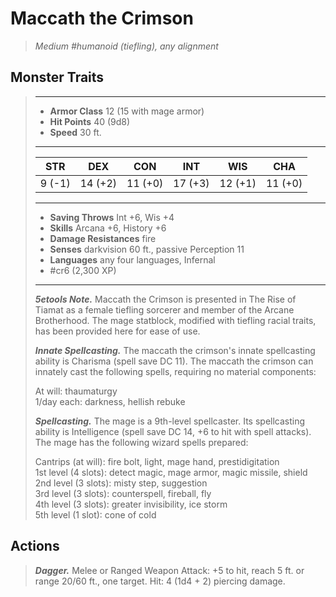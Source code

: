 # Maccath the Crimson
>*Medium #humanoid (tiefling), any alignment*
## Monster Traits
>___
>- **Armor Class** 12 (15 with mage armor)
>- **Hit Points** 40 (9d8)
>- **Speed** 30 ft.
>___
>|STR|DEX|CON|INT|WIS|CHA|
>|:---:|:---:|:---:|:---:|:---:|:---:|
>|9 (-1)|14 (+2)|11 (+0)|17 (+3)|12 (+1)|11 (+0)|
>___
>- **Saving Throws** Int +6, Wis +4
>- **Skills** Arcana +6, History +6
>- **Damage Resistances** fire
>- **Senses** darkvision 60 ft., passive Perception 11
>- **Languages** any four languages, Infernal
>- #cr6 (2,300 XP)
>___
>***5etools Note.*** Maccath the Crimson is presented in The Rise of Tiamat as a female tiefling sorcerer and member of the Arcane Brotherhood. The mage statblock, modified with tiefling racial traits, has been provided here for ease of use.  
>
>***Innate Spellcasting.*** The maccath the crimson's innate spellcasting ability is Charisma (spell save DC 11). The maccath the crimson can innately cast the following spells, requiring no material components:  
>
>At will: thaumaturgy  
>1/day each: darkness, hellish rebuke  
>
>
>***Spellcasting.*** The mage is a 9th-level spellcaster. Its spellcasting ability is Intelligence (spell save DC 14, +6 to hit with spell attacks). The mage has the following wizard spells prepared:  
>
>Cantrips (at will): fire bolt, light, mage hand, prestidigitation  
>1st level (4 slots): detect magic, mage armor, magic missile, shield  
>2nd level (3 slots): misty step, suggestion  
>3rd level (3 slots): counterspell, fireball, fly  
>4th level (3 slots): greater invisibility, ice storm  
>5th level (1 slot): cone of cold  
>
## Actions
>***Dagger.*** Melee  or Ranged Weapon Attack: +5 to hit, reach 5 ft. or range 20/60 ft., one target. Hit: 4 (1d4 + 2) piercing damage.